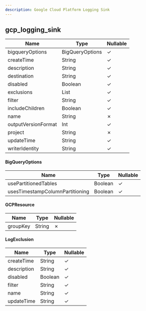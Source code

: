 ```yaml
---
description: Google Cloud Platform Logging Sink
---
```

gcp_logging_sink
----------------

| **Name**            | **Type**           | **Nullable** |
| ------------------- | ------------------ | ------------ |
| bigqueryOptions     | BigQueryOptions    | &check;      |
| createTime          | String             | &check;      |
| description         | String             | &check;      |
| destination         | String             | &check;      |
| disabled            | Boolean            | &check;      |
| exclusions          | List<LogExclusion> | &check;      |
| filter              | String             | &check;      |
| includeChildren     | Boolean            | &check;      |
| name                | String             | &cross;      |
| outputVersionFormat | Int                | &check;      |
| project             | String             | &cross;      |
| updateTime          | String             | &check;      |
| writerIdentity      | String             | &check;      |

#### BigQueryOptions
| **Name**                        | **Type** | **Nullable** |
| ------------------------------- | -------- | ------------ |
| usePartitionedTables            | Boolean  | &check;      |
| usesTimestampColumnPartitioning | Boolean  | &check;      |

#### GCPResource
| **Name** | **Type** | **Nullable** |
| -------- | -------- | ------------ |
| groupKey | String   | &cross;      |

#### LogExclusion
| **Name**    | **Type** | **Nullable** |
| ----------- | -------- | ------------ |
| createTime  | String   | &check;      |
| description | String   | &check;      |
| disabled    | Boolean  | &check;      |
| filter      | String   | &check;      |
| name        | String   | &check;      |
| updateTime  | String   | &check;      |
